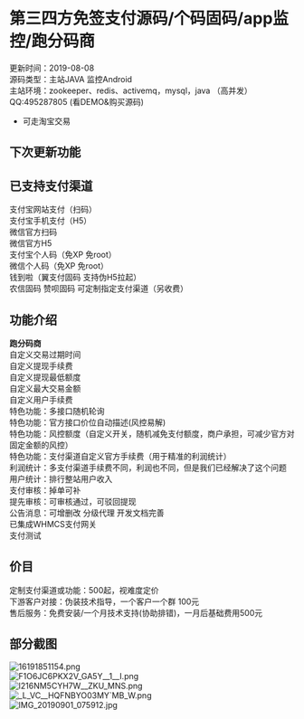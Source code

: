 # 第三四方免签支付源码/个码固码/app监控/跑分码商
                               
更新时间：2019-08-08  
源码类型：主站JAVA 监控Android  
主站环境：zookeeper、redis、activemq，mysql，java （高并发）  
QQ:495287805 (看DEMO&购买源码)  
* 可走淘宝交易

## 下次更新功能




## 已支持支付渠道

支付宝网站支付（扫码）  
支付宝手机支付（H5）  
微信官方扫码  
微信官方H5  
支付宝个人码（免XP 免root）  
微信个人码（免XP 免root）   
钱到啦（翼支付固码  支持伪H5拉起）  
农信固码
赞呗固码
可定制指定支付渠道（另收费）  

## 功能介绍

**跑分码商**   
自定义交易过期时间  
自定义提现手续费  
自定义提现最低额度  
自定义最大交易金额  
自定义用户手续费  
特色功能：多接口随机轮询  
特色功能：官方接口价位自动描述(风控易解)  
特色功能：风控额度（自定义开关，随机减免支付额度，商户承担，可减少官方对固定金额的风控）  
特色功能：支付渠道自定义官方手续费（用于精准的利润统计）  
利润统计：多支付渠道手续费不同，利润也不同，但是我们已经解决了这个问题  
用户统计：排行整站用户收入  
支付审核：掉单可补  
提先审核：可审核通过，可驳回提现  
公告消息：可增删改 
分级代理
开发文档完善  
已集成WHMCS支付网关  
支付测试  

##  价目
 
定制支付渠道或功能：500起，视难度定价  
下游客户对接：伪装技术指导，一个客户一个群 100元  
售后服务：免费安装/一个月技术支持(协助排错)，一月后基础费用500元  

## 部分截图

![16191851154.png](https://i.loli.net/2019/09/01/9Bz7HVFrMs3YCWc.png)  
![F1O6JC6PKX2V_GA5Y__1__I.png](https://i.loli.net/2019/09/01/CY59mDzZyqUA3Gk.png)  
![I216NM5CYH`7W__`ZKU_MNS.png](https://i.loli.net/2019/09/01/j239kKxfgXpeWZL.png)  
![_L_VC__HQFNBYO03MY`MB_W.png](https://i.loli.net/2019/09/01/ULjzlbn4sBg9c2Q.png)  
![IMG_20190901_075912.jpg](https://i.loli.net/2019/09/01/2iVthIfDAnZqgvd.jpg)

